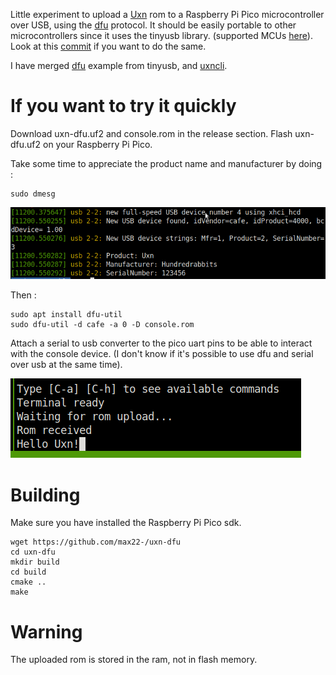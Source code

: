 Little experiment to upload a [Uxn](https://wiki.xxiivv.com/site/uxn.html) rom to a Raspberry Pi Pico microcontroller over USB, using the [dfu](https://en.wikipedia.org/wiki/USB#Device_Firmware_Upgrade_mechanism) protocol. It should be easily portable to other microcontrollers since it uses the tinyusb library. (supported MCUs [here](https://github.com/hathach/tinyusb)). Look at this [commit](https://github.com/max22-/uxn-dfu/commit/4b99d274a8acafcf8ade895e18acb413666ae8ca) if you want to do the same.

I have merged [dfu](https://github.com/hathach/tinyusb/tree/master/examples/device/dfu/src) example from tinyusb, and [uxncli](https://git.sr.ht/~rabbits/uxn/tree/main/item/src/uxncli.c).

# If you want to try it quickly

Download uxn-dfu.uf2 and console.rom in the release section. Flash uxn-dfu.uf2 on your Raspberry Pi Pico.

Take some time to appreciate the product name and manufacturer by doing :

```
sudo dmesg
```

![screenshot of dmesg output showing product name and manufacturer](usb_device.png)

Then :

```
sudo apt install dfu-util
sudo dfu-util -d cafe -a 0 -D console.rom
```

Attach a serial to usb converter to the pico uart pins to be able to interact with the console device. (I don't know if it's possible to use dfu and serial over usb at the same time).

![screenshot of picocom showing 'Hello Uxn!'](console.png)

# Building 

Make sure you have installed the Raspberry Pi Pico sdk.

```
wget https://github.com/max22-/uxn-dfu
cd uxn-dfu
mkdir build
cd build
cmake ..
make
```


# Warning
The uploaded rom is stored in the ram, not in flash memory.
